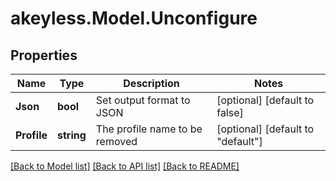 # akeyless.Model.Unconfigure

## Properties

Name | Type | Description | Notes
------------ | ------------- | ------------- | -------------
**Json** | **bool** | Set output format to JSON | [optional] [default to false]
**Profile** | **string** | The profile name to be removed | [optional] [default to "default"]

[[Back to Model list]](../README.md#documentation-for-models) [[Back to API list]](../README.md#documentation-for-api-endpoints) [[Back to README]](../README.md)

